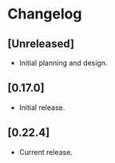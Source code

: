 # Changelog

## [Unreleased]

- Initial planning and design.

## [0.17.0]

- Initial release.

## [0.22.4]

- Current release.

